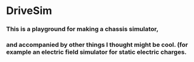 # DriveSim

### This is a playground for making a chassis simulator,
### and accompanied by other things I thought might be cool. (for example an electric field simulator for static electric charges.

